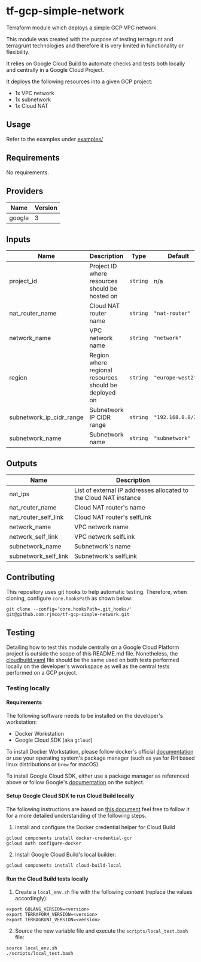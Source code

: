 # tf-gcp-simple-network
Terraform module which deploys a simple GCP VPC network.

This module was created with the purpose of testing terragrunt and terragrunt
technologies and therefore it is very limited in functionality or flexibility.

It relies on Google Cloud Build to automate checks and tests both locally and
centrally in a Google Cloud Project. 

It deploys the following resources into a given GCP project:
- 1x VPC network
- 1x subnetwork
- 1x Cloud NAT

## Usage

Refer to the examples under [examples/](examples)

## Requirements

No requirements.

## Providers

| Name | Version |
|------|---------|
| google | 3 |

## Inputs

| Name | Description | Type | Default | Required |
|------|-------------|------|---------|:--------:|
| project\_id | Project ID where resources should be hosted on | `string` | n/a | yes |
| nat\_router\_name | Cloud NAT router name | `string` | `"nat-router"` | no |
| network\_name | VPC network name | `string` | `"network"` | no |
| region | Region where regional resources should be deployed on | `string` | `"europe-west2"` | no |
| subnetwork\_ip\_cidr\_range | Subnetwork IP CIDR range | `string` | `"192.168.0.0/24"` | no |
| subnetwork\_name | Subnetwork name | `string` | `"subnetwork"` | no |

## Outputs

| Name | Description |
|------|-------------|
| nat\_ips | List of external IP addresses allocated to the Cloud NAT instance |
| nat\_router\_name | Cloud NAT router's name |
| nat\_router\_self\_link | Cloud NAT router's selfLink |
| network\_name | VPC network name |
| network\_self\_link | VPC network selfLink |
| subnetwork\_name | Subnetwork's name |
| subnetwork\_self\_link | Subnetwork's selfLink |

## Contributing

This repository uses git hooks to help automatic testing. Therefore, when
cloning, configure `core.hooksPath` as shown below:

```
git clone --config='core.hooksPath=.git_hooks/' git@github.com:rjmco/tf-gcp-simple-network.git
```

## Testing

Detailing how to test this module centrally on a Google Cloud Platform project
is outside the scope of this README.md file. Nonetheless, the
[cloudbuild.yaml](build/cloudbuild.yaml) file should be the same used on both
tests performed locally on the developer's wworkspace as well as the central
tests performed on a GCP project.

### Testing locally

#### Requirements

The following software needs to be installed on the developer's workstation:
- Docker Workstation
- Google Cloud SDK (aka `gcloud`)

To install Docker Workstation, please follow docker's official 
[documentation](https://docs.docker.com/get-docker/) or use your operating
system's package manager (such as `yum` for RH based linux distributions or
`brew` for macOS).

To install Google Cloud SDK, either use a package manager as referenced above
or follow Google's [documentation](https://cloud.google.com/sdk/docs/install)
on the subject. 

#### Setup Google Cloud SDK to run Cloud Build locally

The following instructions are based on
[this document](https://cloud.google.com/cloud-build/docs/build-debug-locally)
feel free to follow it for a more detailed understanding of the following steps.

1. install and configure the Docker credential helper for Cloud Build

```
gcloud components install docker-credential-gcr
gcloud auth configure-docker
```

2. Install Google Cloud Build's local builder:

```
gcloud components install cloud-build-local
```

#### Run the Cloud Build tests locally

1. Create a `local_env.sh` file with the following content (replace the values
accordingly):

```
export GOLANG_VERSION=<version>
export TERRAFORM_VERSION=<version>
export TERRAGRUNT_VERSION=<version>
```

2. Source the new variable file and execute the `scripts/local_test.bash` file:

```
source local_env.sh
./scripts/local_test.bash
```
